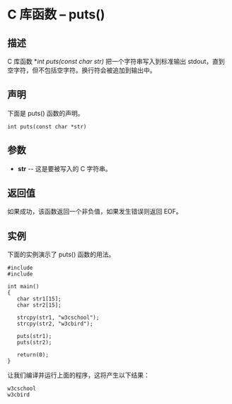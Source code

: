 # C 库函数 – puts()


## 描述

C 库函数 **int puts(const char *str)** 把一个字符串写入到标准输出 stdout，直到空字符，但不包括空字符。换行符会被追加到输出中。

## 声明

下面是 puts() 函数的声明。

    int puts(const char *str)

## 参数

* **str** \-- 这是要被写入的 C 字符串。

## 返回值

如果成功，该函数返回一个非负值，如果发生错误则返回 EOF。

## 实例

下面的实例演示了 puts() 函数的用法。

    #include 
    #include 

    int main()
    {
       char str1[15];
       char str2[15];

       strcpy(str1, "w3cschool");
       strcpy(str2, "w3cbird");

       puts(str1);
       puts(str2);

       return(0);
    }

让我们编译并运行上面的程序，这将产生以下结果：

    w3cschool
    w3cbird